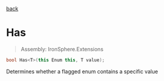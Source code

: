 ﻿

[back](/IronSphere.Extensions/types/EnumExtension)

# Has

> Assembly: IronSphere.Extensions

```csharp
bool Has<T>(this Enum this, T value);
```

Determines whether a flagged enum contains a specific value

 
